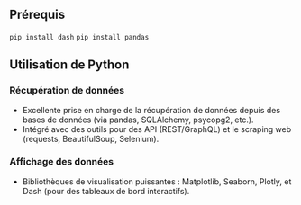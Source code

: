 ## Prérequis
```pip install dash```
```pip install pandas```

## Utilisation de Python
### Récupération de données
- Excellente prise en charge de la récupération de données depuis des bases de données (via pandas, SQLAlchemy, psycopg2, etc.).
- Intégré avec des outils pour des API (REST/GraphQL) et le scraping web (requests, BeautifulSoup, Selenium).

### Affichage des données
- Bibliothèques de visualisation puissantes : Matplotlib, Seaborn, Plotly, et Dash (pour des tableaux de bord interactifs).
